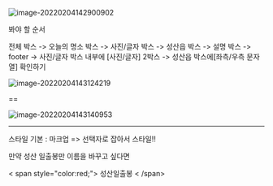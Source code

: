 ![image-20220204142900902](C:\Users\kim\AppData\Roaming\Typora\typora-user-images\image-20220204142900902.png)

봐야 할 순서

전체 박스 -> 오늘의 명소 박스 -> 사진/글자 박스 -> 성산읍 박스 -> 설명 박스 -> footer -> 사진/글자 박스 내부에 [사진/글자] 2박스 -> 성산읍 박스에[좌측/우측 문자열] 확인하기



![image-20220204143124219](C:\Users\kim\AppData\Roaming\Typora\typora-user-images\image-20220204143124219.png)

==

![image-20220204143140953](C:\Users\kim\AppData\Roaming\Typora\typora-user-images\image-20220204143140953.png)

---

스타일 기본 : 마크업 => 선택자로 잡아서 스타일!!

만약 성산 일출봉만 이름을 바꾸고 싶다면

< span style="color:red;"> 성산일출봉  < /span>